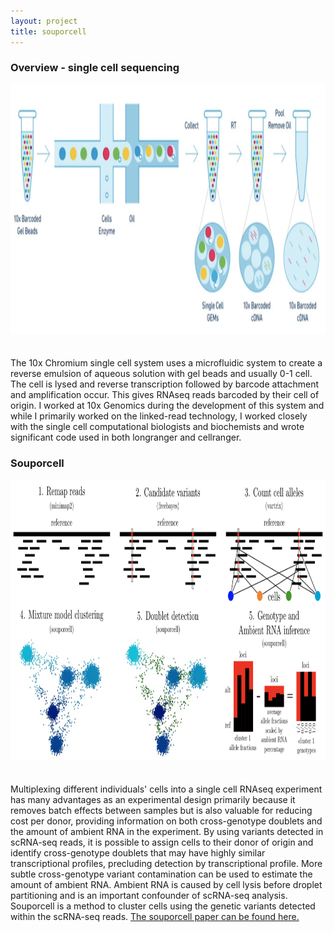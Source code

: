 ```yaml
---
layout: project
title: souporcell
---
```


### Overview - single cell sequencing

<img src="../projects/singlecelloverview2.png" alt="Single cell RNAseq overview" style="align:center; height:400px;margin: 0 20px 20px 0;" class="img-rounded" >

The 10x Chromium single cell system uses a microfluidic system to create a reverse emulsion of aqueous solution with gel beads and usually 0-1 cell. The cell is lysed and reverse transcription followed by barcode attachment and amplification occur. This gives RNAseq reads barcoded by their cell of origin. I worked at 10x Genomics during the development of this system and while I primarily worked on the linked-read technology, I worked closely with the single cell computational biologists and biochemists and wrote significant code used in both longranger and cellranger.

### Souporcell

<img src="../projects/fig1.jpg" alt="10X Genomics single cell RNAseq" alt="Single cell RNAseq overview" style = "align:center; height:450px;margin: 0 20px 20px 0;" class="img-rounded" >

Multiplexing different individuals' cells into a single cell RNAseq experiment has many advantages as an experimental design primarily because it removes batch 
effects between samples but is also valuable for reducing cost per donor, providing information on both cross-genotype doublets and the amount of ambient RNA 
in the experiment. By using variants detected in scRNA-seq reads, it is possible to assign cells to their donor of origin and identify cross-genotype doublets 
that may have highly similar transcriptional profiles, precluding detection by transcriptional profile. More subtle cross-genotype variant contamination can be 
used to estimate the amount of ambient RNA. Ambient RNA is caused by cell lysis before droplet partitioning and is an important confounder of scRNA-seq analysis. 
Souporcell is a method to cluster cells using the genetic variants detected within the scRNA-seq reads. [The souporcell paper can be found here.](https://www.nature.com/articles/s41592-020-0820-1)
